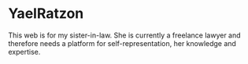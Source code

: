# YaelRatzon
This web is for my sister-in-law. 
She is currently a freelance lawyer and therefore needs a platform for self-representation, her knowledge and expertise.
